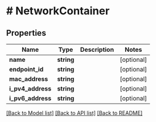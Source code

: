 # # NetworkContainer

## Properties

Name | Type | Description | Notes
------------ | ------------- | ------------- | -------------
**name** | **string** |  | [optional] 
**endpoint_id** | **string** |  | [optional] 
**mac_address** | **string** |  | [optional] 
**i_pv4_address** | **string** |  | [optional] 
**i_pv6_address** | **string** |  | [optional] 

[[Back to Model list]](../../README.md#documentation-for-models) [[Back to API list]](../../README.md#documentation-for-api-endpoints) [[Back to README]](../../README.md)


